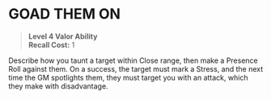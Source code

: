 ﻿---
tags:
  - Ability
  - CharacterOption
name: 'GOAD THEM ON'
level: 4
domain: 'Valor'
type: 'Ability'
recall: '1'
description: 'Describe how you taunt a target within Close range, then make a Presence Roll against them. On a success, the target must mark a Stress, and the next time the GM spotlights them, they must target you with an attack, which they make with disadvantage.'
---
# GOAD THEM ON

> **Level 4 Valor Ability**  
> **Recall Cost:** 1

Describe how you taunt a target within Close range, then make a Presence Roll against them. On a success, the target must mark a Stress, and the next time the GM spotlights them, they must target you with an attack, which they make with disadvantage.
